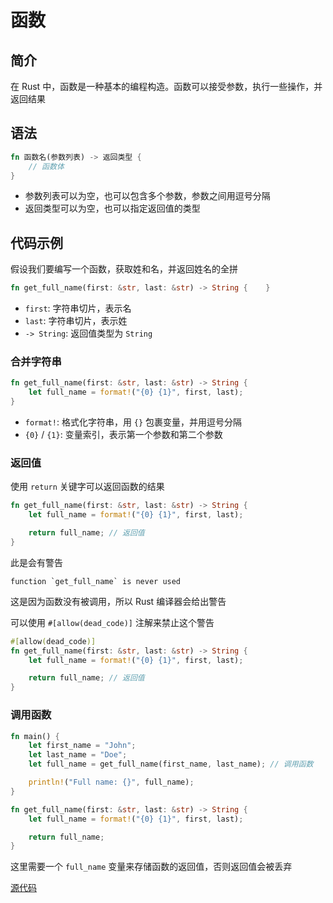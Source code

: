 # 函数

## 简介

在 Rust 中，函数是一种基本的编程构造。函数可以接受参数，执行一些操作，并返回结果

## 语法

```rust
fn 函数名(参数列表) -> 返回类型 {
    // 函数体
}
```

- 参数列表可以为空，也可以包含多个参数，参数之间用逗号分隔
- 返回类型可以为空，也可以指定返回值的类型

## 代码示例

假设我们要编写一个函数，获取姓和名，并返回姓名的全拼

```rust
fn get_full_name(first: &str, last: &str) -> String {    }
```

- `first`: 字符串切片，表示名
- `last`: 字符串切片，表示姓
- `-> String`: 返回值类型为 `String`

### 合并字符串

```rust
fn get_full_name(first: &str, last: &str) -> String {
    let full_name = format!("{0} {1}", first, last);
}
```

- `format!`: 格式化字符串，用 `{}` 包裹变量，并用逗号分隔
- `{0}` / `{1}`: 变量索引，表示第一个参数和第二个参数

### 返回值

使用 `return` 关键字可以返回函数的结果

```rust
fn get_full_name(first: &str, last: &str) -> String {
    let full_name = format!("{0} {1}", first, last);

    return full_name; // 返回值
}
```

此是会有警告

```
function `get_full_name` is never used
```

这是因为函数没有被调用，所以 Rust 编译器会给出警告

可以使用 `#[allow(dead_code)]` 注解来禁止这个警告

```rust
#[allow(dead_code)]
fn get_full_name(first: &str, last: &str) -> String {
    let full_name = format!("{0} {1}", first, last);

    return full_name; // 返回值
}
```

### 调用函数

```rust
fn main() {
    let first_name = "John";
    let last_name = "Doe";
    let full_name = get_full_name(first_name, last_name); // 调用函数

    println!("Full name: {}", full_name);
}

fn get_full_name(first: &str, last: &str) -> String {
    let full_name = format!("{0} {1}", first, last);

    return full_name;
}
```

这里需要一个 `full_name` 变量来存储函数的返回值，否则返回值会被丢弃

[源代码](Functions/src/main.rs)